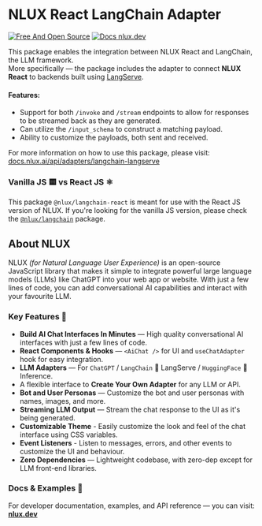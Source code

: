 # NLUX React LangChain Adapter

[![Free And Open Source](https://img.shields.io/badge/Free%20%26%20Open%20Source-%2348c342)](https://github.com/nluxai/nlux) [![Docs nlux.dev](https://img.shields.io/badge/Docs_Website-nlux.dev-%23fa896b)](https://nlux.dev)

This package enables the integration between NLUX React and LangChain, the LLM framework.  
More specifically ― the package includes the adapter to connect **NLUX React** to backends built
using [LangServe](https://python.langchain.com/docs/langserve).

#### Features:

* Support for both `/invoke` and `/stream` endpoints to allow for responses to be streamed back as they are generated.
* Can utilize the `/input_schema` to construct a matching payload.
* Ability to customize the payloads, both sent and received.

For more information on how to use this package, please visit:
[docs.nlux.ai/api/adapters/langchain-langserve](https://docs.nlux.ai/api/adapters/langchain-langserve)

### Vanilla JS 🟨 vs React JS ⚛️

This package `@nlux/langchain-react` is meant for use with the React JS version of NLUX.
If you're looking for the vanilla JS version, please check
the [`@nlux/langchain`](https://www.npmjs.com/package/@nlux/langchain) package.

## About NLUX

NLUX _(for Natural Language User Experience)_ is an open-source JavaScript library that makes it simple to integrate
powerful large language models (LLMs) like ChatGPT into your web app or website. With just a few lines of code, you
can add conversational AI capabilities and interact with your favourite LLM.

### Key Features 🌟

* **Build AI Chat Interfaces In Minutes** ― High quality conversational AI interfaces with just a few lines of code.
* **React Components & Hooks** ― `<AiChat />` for UI and `useChatAdapter` hook for easy integration.
* **LLM Adapters** ― For `ChatGPT` / `LangChain` 🦜 LangServe / `HuggingFace` 🤗 Inference.
* A flexible interface to **Create Your Own Adapter** for any LLM or API.
* **Bot and User Personas** ― Customize the bot and user personas with names, images, and more.
* **Streaming LLM Output** ― Stream the chat response to the UI as it's being generated.
* **Customizable Theme** - Easily customize the look and feel of the chat interface using CSS variables.
* **Event Listeners** - Listen to messages, errors, and other events to customize the UI and behaviour.
* **Zero Dependencies** ― Lightweight codebase, with zero-dep except for LLM front-end libraries.

### Docs & Examples 📖

For developer documentation, examples, and API reference ― you can visit: **[nlux.dev](https://nlux.dev/)**